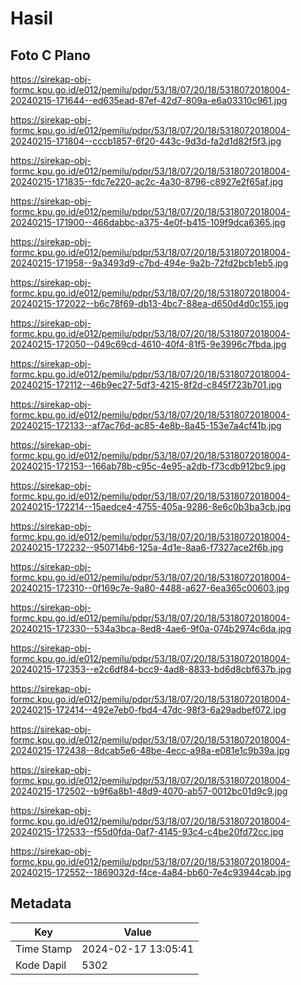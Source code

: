 # Hasil

## Foto C Plano

https://sirekap-obj-formc.kpu.go.id/e012/pemilu/pdpr/53/18/07/20/18/5318072018004-20240215-171644--ed635ead-87ef-42d7-809a-e6a03310c961.jpg

https://sirekap-obj-formc.kpu.go.id/e012/pemilu/pdpr/53/18/07/20/18/5318072018004-20240215-171804--cccb1857-6f20-443c-9d3d-fa2d1d82f5f3.jpg

https://sirekap-obj-formc.kpu.go.id/e012/pemilu/pdpr/53/18/07/20/18/5318072018004-20240215-171835--fdc7e220-ac2c-4a30-8796-c8927e2f65af.jpg

https://sirekap-obj-formc.kpu.go.id/e012/pemilu/pdpr/53/18/07/20/18/5318072018004-20240215-171900--466dabbc-a375-4e0f-b415-109f9dca6365.jpg

https://sirekap-obj-formc.kpu.go.id/e012/pemilu/pdpr/53/18/07/20/18/5318072018004-20240215-171958--9a3493d9-c7bd-494e-9a2b-72fd2bcb1eb5.jpg

https://sirekap-obj-formc.kpu.go.id/e012/pemilu/pdpr/53/18/07/20/18/5318072018004-20240215-172022--b6c78f69-db13-4bc7-88ea-d650d4d0c155.jpg

https://sirekap-obj-formc.kpu.go.id/e012/pemilu/pdpr/53/18/07/20/18/5318072018004-20240215-172050--049c69cd-4610-40f4-81f5-9e3996c7fbda.jpg

https://sirekap-obj-formc.kpu.go.id/e012/pemilu/pdpr/53/18/07/20/18/5318072018004-20240215-172112--46b9ec27-5df3-4215-8f2d-c845f723b701.jpg

https://sirekap-obj-formc.kpu.go.id/e012/pemilu/pdpr/53/18/07/20/18/5318072018004-20240215-172133--af7ac76d-ac85-4e8b-8a45-153e7a4cf41b.jpg

https://sirekap-obj-formc.kpu.go.id/e012/pemilu/pdpr/53/18/07/20/18/5318072018004-20240215-172153--166ab78b-c95c-4e95-a2db-f73cdb912bc9.jpg

https://sirekap-obj-formc.kpu.go.id/e012/pemilu/pdpr/53/18/07/20/18/5318072018004-20240215-172214--15aedce4-4755-405a-9286-8e6c0b3ba3cb.jpg

https://sirekap-obj-formc.kpu.go.id/e012/pemilu/pdpr/53/18/07/20/18/5318072018004-20240215-172232--950714b6-125a-4d1e-8aa6-f7327ace2f6b.jpg

https://sirekap-obj-formc.kpu.go.id/e012/pemilu/pdpr/53/18/07/20/18/5318072018004-20240215-172310--0f169c7e-9a80-4488-a627-6ea365c00603.jpg

https://sirekap-obj-formc.kpu.go.id/e012/pemilu/pdpr/53/18/07/20/18/5318072018004-20240215-172330--534a3bca-8ed8-4ae6-9f0a-074b2974c6da.jpg

https://sirekap-obj-formc.kpu.go.id/e012/pemilu/pdpr/53/18/07/20/18/5318072018004-20240215-172353--e2c6df84-bcc9-4ad8-8833-bd6d8cbf637b.jpg

https://sirekap-obj-formc.kpu.go.id/e012/pemilu/pdpr/53/18/07/20/18/5318072018004-20240215-172414--492e7eb0-fbd4-47dc-98f3-6a29adbef072.jpg

https://sirekap-obj-formc.kpu.go.id/e012/pemilu/pdpr/53/18/07/20/18/5318072018004-20240215-172438--8dcab5e6-48be-4ecc-a98a-e081e1c9b39a.jpg

https://sirekap-obj-formc.kpu.go.id/e012/pemilu/pdpr/53/18/07/20/18/5318072018004-20240215-172502--b9f6a8b1-48d9-4070-ab57-0012bc01d9c9.jpg

https://sirekap-obj-formc.kpu.go.id/e012/pemilu/pdpr/53/18/07/20/18/5318072018004-20240215-172533--f55d0fda-0af7-4145-93c4-c4be20fd72cc.jpg

https://sirekap-obj-formc.kpu.go.id/e012/pemilu/pdpr/53/18/07/20/18/5318072018004-20240215-172552--1869032d-f4ce-4a84-bb60-7e4c93944cab.jpg


## Metadata

| Key        | Value               |
| ---------- | ------------------- |
| Time Stamp | 2024-02-17 13:05:41 |
| Kode Dapil | 5302                |



